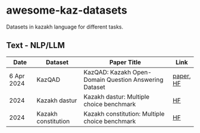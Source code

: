 # awesome-kaz-datasets
Datasets in kazakh language for different tasks.

## Text - NLP/LLM

| Date       | Dataset        | Paper Title                                                                                                           | Link                                      |
| -----------| -------------- | --------------------------------------------------------------------------------------------------------------------- | ----------------------------------------- |
| 6 Apr 2024 | KazQAD   | KazQAD: Kazakh Open-Domain Question Answering Dataset | [paper](https://arxiv.org/abs/2404.04487),<br>[HF](https://huggingface.co/datasets/issai/kazqad) |
|       2024 | Kazakh dastur   | Kazakh dastur: Multiple choice benchmark | [HF](https://huggingface.co/datasets/kz-transformers/kazakh-dastur-mc) |
|       2024 | Kazakh constitution   | Kazakh constitution: Multiple choice benchmark | [HF](https://huggingface.co/datasets/kz-transformers/kazakh-constitution-mc) |

